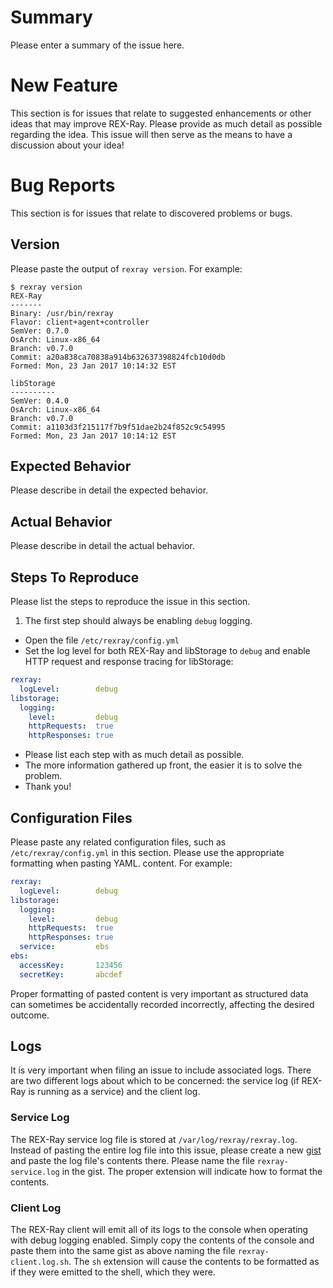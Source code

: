 # Summary
Please enter a summary of the issue here.

# New Feature
This section is for issues that relate to suggested enhancements or other
ideas that may improve REX-Ray. Please provide as much detail as possible
regarding the idea. This issue will then serve as the means to have a
discussion about your idea!

# Bug Reports
This section is for issues that relate to discovered problems or bugs.

## Version
Please paste the output of `rexray version`. For example:

```shell
$ rexray version
REX-Ray
-------
Binary: /usr/bin/rexray
Flavor: client+agent+controller
SemVer: 0.7.0
OsArch: Linux-x86_64
Branch: v0.7.0
Commit: a20a838ca70838a914b632637398824fcb10d0db
Formed: Mon, 23 Jan 2017 10:14:32 EST

libStorage
----------
SemVer: 0.4.0
OsArch: Linux-x86_64
Branch: v0.7.0
Commit: a1103d3f215117f7b9f51dae2b24f852c9c54995
Formed: Mon, 23 Jan 2017 10:14:12 EST
```

## Expected Behavior
Please describe in detail the expected behavior.

## Actual Behavior
Please describe in detail the actual behavior.

## Steps To Reproduce
Please list the steps to reproduce the issue in this section.

1. The first step should always be enabling `debug` logging.
  * Open the file `/etc/rexray/config.yml`
  * Set the log level for both REX-Ray and libStorage to `debug` and enable
HTTP request and response tracing for libStorage:
```yaml
rexray:
  logLevel:        debug
libstorage:
  logging:
    level:         debug
    httpRequests:  true
    httpResponses: true
```
* Please list each step with as much detail as possible.
* The more information gathered up front, the easier it is to solve
the problem.
* Thank you!

## Configuration Files
Please paste any related configuration files, such as `/etc/rexray/config.yml`
in this section. Please use the appropriate formatting when pasting YAML.
content. For example:

```yaml
rexray:
  logLevel:        debug
libstorage:
  logging:
    level:         debug
    httpRequests:  true
    httpResponses: true
  service:         ebs
ebs:
  accessKey:       123456
  secretKey:       abcdef
```

Proper formatting of pasted content is very important as structured data can
sometimes be accidentally recorded incorrectly, affecting the desired outcome.

## Logs
It is very important when filing an issue to include associated logs. There are
two different logs about which to be concerned: the service log (if REX-Ray is
running as a service) and the client log.

### Service Log
The REX-Ray service log file is stored at `/var/log/rexray/rexray.log`. Instead
of pasting the entire log file into this issue, please create a new
[gist](https://gist.github.com/) and paste the log file's contents there.
Please name the file `rexray-service.log` in the gist. The proper extension will
indicate how to format the contents.

### Client Log
The REX-Ray client will emit all of its logs to the console when operating with
debug logging enabled. Simply copy the contents of the console and paste them
into the same gist as above naming the file `rexray-client.log.sh`. The `sh`
extension will cause the contents to be formatted as if they were emitted
to the shell, which they were.
